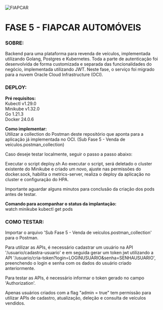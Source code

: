![FIAPCAR](https://github.com/user-attachments/assets/c5ce03c8-74d7-4296-a76a-10e2d108fa5f)

# FASE 5 - FIAPCAR AUTOMÓVEIS

### SOBRE:

Backend para uma plataforma para revenda de veículos, implementada utilizando Golang, Postgres e Kubernetes. Toda a parte de autenticação foi desenvolvida de forma customizada e separada das funcionalidades do negócio, implementada utilizando JWT.
Neste fase, o serviço foi migrado para a nuvem Oracle Cloud Infrastructure (OCI).

### DEPLOY:

**Pré requisitos:**\
Kubectl v1.29.0\
Minikube v1.32.0\
Go 1.21.3\
Docker 24.0.6

**Como implementar:**\
Utilizar a collection do Postman deste repositório que aponta para a aplicação já implementada no OCI. (Sub Fase 5 - Venda de veículos.postman_collection)

Caso deseje testar localmente, seguir o passo a passo abaixo:

Executar o script deploy.sh
Ao executar o script, será deletado o cluster existente do Minikube e criado um novo, ajuste nas permissões do docker.sock, habilita o metrics-server, realiza o deploy da aplicação no cluster e configuração do HPA.

Importante aguardar alguns minutos para conclusão da criação dos pods antes de testar.

**Comando para acompanhar o status da implantação:**\
watch minikube kubectl get pods

### COMO TESTAR:

Importar o arquivo 'Sub Fase 5 - Venda de veículos.postman_collection' para o Postman.

Para utilizar as APIs, é necessário cadastrar um usuário na API '/usuario/cadastra-usuario' e em seguida gerar um token jwt utilizando a API '/usuario/cria-token?login=LOGINUSUARIO&senha=SENHAUSUARIO', preenchendo o login e senha com os dados do usuário criado anteriormente.

Para testar as APIs, é necessário informar o token gerado no campo 'Authorization'. 

Apenas usuários criados com a flag "admin = true" tem permissão para utilizar APIs de cadastro, atualização, deleção e consulta de veículos vendidos.
